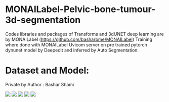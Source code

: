 # MONAILabel-Pelvic-bone-tumour-3d-segmentation

Codes libraries and packages of Transforms and 3dUNET deep learning are by MONAILabel (https://github.com/basharbme/MONAILabel)
Training where done with MONAILabel Uvicom server on pre trained pytorch dynunet model by Deepedit and inferred by Auto Segmentation.


# Dataset and Model:

Private by Author : Bashar Shami 





![](https://github.com/basharbme/MONAILabel-Pelvic-bone-tumour-3d-segmentation/blob/main/tumour.PNG)
![](https://github.com/basharbme/MONAILabel-Pelvic-bone-tumour-3d-segmentation/blob/main/tum2.PNG)
![](https://github.com/basharbme/MONAILabel-Pelvic-bone-tumour-3d-segmentation/blob/main/t4.PNG)
![](https://github.com/basharbme/MONAILabel-Pelvic-bone-tumour-3d-segmentation/blob/main/t3.PNG)
![](https://github.com/basharbme/MONAILabel-Pelvic-bone-tumour-3d-segmentation/blob/main/2222.PNG)




